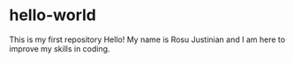 # hello-world
This is my first repository
Hello! My name is Rosu Justinian and  I am here to improve my skills in coding.
